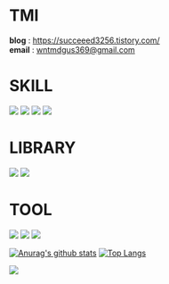 # TMI 
__blog__ : https://succeeed3256.tistory.com/  
__email__ : wntmdgus369@gmail.com  
# SKILL
<img src="https://img.shields.io/badge/C++-00599C?style=flat-square&logo=c%2B%2B&logoColor=white"/></a> 
<img src="https://img.shields.io/badge/C-A8B9CC?style=flat-square&logo=c&logoColor=white"/></a>
<img src="https://img.shields.io/badge/Python-3776AB?style=flat-square&logo=Python&logoColor=white"/></a>
<img src="https://img.shields.io/badge/C Sharp-239120?style=flat-square&logo=C Sharp&logoColor=white"/></a>  

# LIBRARY  
<img src="https://img.shields.io/badge/PyCharm-000000?style=flat-square&logo=PyCharm&logoColor=white"/></a>
<img src="https://img.shields.io/badge/Visual Studio Code-007ACC?style=flat-square&logo=Visual Studio Code&logoColor=white"/></a>


# TOOL
<img src="https://img.shields.io/badge/Flask-000000?style=flat-square&logo=Flask&logoColor=white"/></a>
<img src="https://img.shields.io/badge/Oracle-F80000?style=flat-square&logo=Oracle&logoColor=white"/></a>
<img src="https://img.shields.io/badge/Unity-000000?style=flat-square&logo=Unity&logoColor=white"/></a>



[![Anurag's github stats](https://github-readme-stats.vercel.app/api?username=JUSEOUNGHYUN)](https://github.com/anuraghazra/github-readme-stats)
[![Top Langs](https://github-readme-stats.vercel.app/api/top-langs/?username=JUSEOUNGHYUN&layout=compact)](https://github.com/anuraghazra/github-readme-stats)


<img align='left' src="http://mazassumnida.wtf/api/v2/generate_badge?boj=hellper3256">



